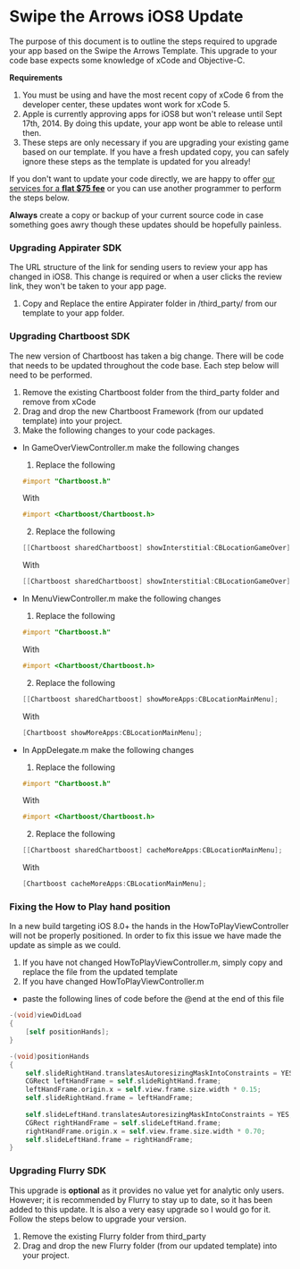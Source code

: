 # Swipe the Arrows iOS8 Update
The purpose of this document is to outline the steps required to upgrade your app based on the Swipe the Arrows Template.
This upgrade to your code base expects some knowledge of xCode and Objective-C.  

**Requirements**

1. You must be using and have the most recent copy of xCode 6 from the developer center, these updates wont work for xCode 5.
2. Apple is currently approving apps for iOS8 but won't release until Sept 17th, 2014.  By doing this update, your app wont be able to release until then.
3. These steps are only necessary if you are upgrading your existing game based on our template.  If you have a fresh updated copy, you can safely ignore these steps as the template is updated for you already!

If you don't want to update your code directly, we are happy to offer [our services for a **flat $75 fee**](http://alpinepipeline.com/pages/services) or you can use another programmer to perform the steps below.  

**Always** create a copy or backup of your current source code in case something goes awry though these updates should be hopefully painless.

### Upgrading Appirater SDK
The URL structure of the link for sending users to review your app has changed in iOS8.
This change is required or when a user clicks the review link, they won't be taken to your app page.

1. Copy and Replace the entire Appirater folder in /third_party/ from our template to your app folder.

### Upgrading Chartboost SDK
The new version of Chartboost has taken a big change.  There will be code that needs to be updated throughout the code base.
Each step below will need to be performed.

1. Remove the existing Chartboost folder from the third_party folder and remove from xCode
2. Drag and drop the new Chartboost Framework (from our updated template) into your project.
3. Make the following changes to your code packages.
  * In GameOverViewController.m make the following changes
    1. Replace the following 
    ```objective-c
    #import "Chartboost.h"
    ``` 
    With 
    ```objective-c
    #import <Chartboost/Chartboost.h>
    ```
    2. Replace the following 
    ```objective-c
    [[Chartboost sharedChartboost] showInterstitial:CBLocationGameOver];
    ``` 
    With 
    ```objective-c
    [[Chartboost sharedChartboost] showInterstitial:CBLocationGameOver];
    ```
  * In MenuViewController.m make the following changes
    1. Replace the following 
    ```objective-c
    #import "Chartboost.h"
    ``` 
    With 
    ```objective-c
    #import <Chartboost/Chartboost.h>
    ```
    2. Replace the following 
    ```objective-c
    [[Chartboost sharedChartboost] showMoreApps:CBLocationMainMenu];
    ``` 
    With 
    ```objective-c
    [Chartboost showMoreApps:CBLocationMainMenu];
    ```

  * In AppDelegate.m make the following changes
    1. Replace the following 
    ```objective-c
    #import "Chartboost.h"
    ```
    With 
    ```objective-c
    #import <Chartboost/Chartboost.h>
    ```
    2. Replace the following 
    ```objective-c
    [[Chartboost sharedChartboost] cacheMoreApps:CBLocationMainMenu];
    ``` 
    With 
    ```objective-c
    [Chartboost cacheMoreApps:CBLocationMainMenu];
    ```

### Fixing the How to Play hand position
In a new build targeting iOS 8.0+ the hands in the HowToPlayViewController will not be properly positioned.
In order to fix this issue we have made the update as simple as we could.  

1. If you have not changed HowToPlayViewController.m, simply copy and replace the file from the updated template
2. If you have changed HowToPlayViewController.m
  * paste the following lines of code before the @end at the end of this file
  ```objective-c
  -(void)viewDidLoad
  {
      [self positionHands];
  }

  -(void)positionHands
  {
      self.slideRightHand.translatesAutoresizingMaskIntoConstraints = YES;
      CGRect leftHandFrame = self.slideRightHand.frame;
      leftHandFrame.origin.x = self.view.frame.size.width * 0.15;
      self.slideRightHand.frame = leftHandFrame;
      
      self.slideLeftHand.translatesAutoresizingMaskIntoConstraints = YES;
      CGRect rightHandFrame = self.slideLeftHand.frame;
      rightHandFrame.origin.x = self.view.frame.size.width * 0.70;
      self.slideLeftHand.frame = rightHandFrame;
  }
  ```

### Upgrading Flurry SDK
This upgrade is **optional** as it provides no value yet for analytic only users.
However; it is recommended by Flurry to stay up to date, so it has been added to this update.
It is also a very easy upgrade so I would go for it.  Follow the steps below to upgrade your version.

1. Remove the existing Flurry folder from third_party
2. Drag and drop the new Flurry folder (from our updated template) into your project.
